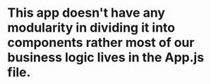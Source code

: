 # This app doesn't have any modularity in dividing it into components rather most of our business logic lives in the App.js file.